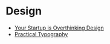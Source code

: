 # Design

- [Your Startup is Overthinking Design](http://www.smallhq.com/blog/your-startup-is-overthinking-design/)
- [Practical Typography](http://practicaltypography.com)
